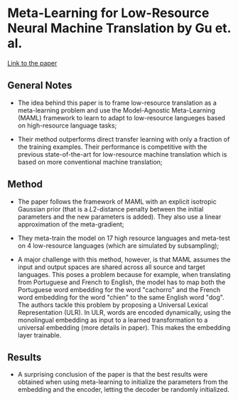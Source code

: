 # Meta-Learning for Low-Resource Neural Machine Translation by Gu et. al.

[Link to the paper](https://arxiv.org/abs/1808.08437)

## General Notes

* The idea behind this paper is to frame low-resource translation as a meta-learning problem and use the Model-Agnostic Meta-Learning (MAML) framework to learn to adapt to low-resource langueges based on high-resource language tasks;

* Their method outperforms direct transfer learning with only a fraction of the training examples. Their performance is competitive with the previous state-of-the-art for low-resource machine translation which is based on more conventional machine translation;

## Method

* The paper follows the framework of MAML with an explicit isotropic Gaussian prior (that is a $L2$-distance penalty between the initial parameters and the new parameters is added). They also use a linear approximation of the meta-gradient;

* They meta-train the model on 17 high resource languages and meta-test on 4 low-resource languages (which are simulated by subsampling);

* A major challenge with this method, however, is that MAML assumes the input and output spaces are shared across all source and target languages. This poses a problem because for example, when translating from Portuguese and French to English, the model has to map both the Portuguese word embedding for the word "cachorro" and the French word embedding for the word "chien" to the same English word "dog". The authors tackle this problem by proposing a Universal Lexical Representation (ULR). In ULR, words are encoded dynamically, using the monolingual embedding as input to a learned transformation to a universal embedding (more details in paper). This makes the embedding layer trainable.

## Results

* A surprising conclusion of the paper is that the best results were obtained when using meta-learning to initialize the parameters from the embedding and the encoder, letting the decoder be randomly initialized.
